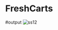 # FreshCarts
#output
![ss12](https://user-images.githubusercontent.com/88130000/146515501-99487ed9-c929-446a-886f-c64b24502259.PNG)
